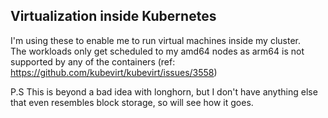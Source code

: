## Virtualization inside Kubernetes

I'm using these to enable me to run virtual machines inside my cluster.  
The workloads only get scheduled to my amd64 nodes as arm64 is not supported by any of the containers (ref: https://github.com/kubevirt/kubevirt/issues/3558)

P.S This is beyond a bad idea with longhorn, but I don't have anything else that even resembles block storage, so will see how it goes.